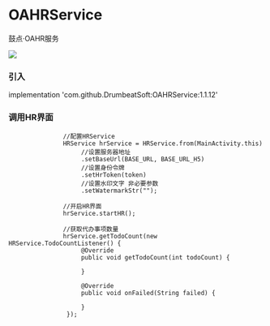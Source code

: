 # OAHRService
鼓点·OAHR服务

[![](https://jitpack.io/v/githubAtom/OAHRService.svg)](https://jitpack.io/#githubAtom/OAHRService)


### 引入

implementation 'com.github.DrumbeatSoft:OAHRService:1.1.12'


### 调用HR界面

                   //配置HRService
                   HRService hrService = HRService.from(MainActivity.this)
                        //设置服务器地址
                        .setBaseUrl(BASE_URL, BASE_URL_H5)
                        //设置身份令牌
                        .setHrToken(token)
                        //设置水印文字 非必要参数
                        .setWatermarkStr("");
                        
                   //开启HR界面
                   hrService.startHR();
                   
                   //获取代办事项数量
                   hrService.getTodoCount(new HRService.TodoCountListener() {
                        @Override
                        public void getTodoCount(int todoCount) {

                        }

                        @Override
                        public void onFailed(String failed) {

                        }
                    });
    

    
